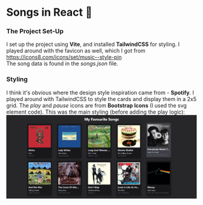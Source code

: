 # Songs in React 🎸
### The Project Set-Up
I set up the project using **Vite**, and installed **TailwindCSS** for styling. I played around with the favicon as well, which I got from https://icons8.com/icons/set/music--style-pin  
The song data is found in the *songs.json* file.

### Styling
I think it's obvious where the design style inspiration came from - **Spotify**. I played around with TailwindCSS to style the cards and display them in a 2x5 grid. The *play* and *pause* icons are from **Bootstrap Icons** (I used the svg element code). This was the main styling (before adding the play logic):
![Screenshot of the project](github_assets/screenshot1.png)

